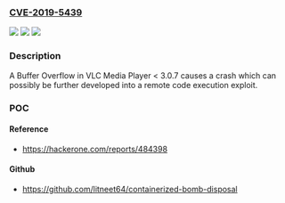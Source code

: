 ### [CVE-2019-5439](https://cve.mitre.org/cgi-bin/cvename.cgi?name=CVE-2019-5439)
![](https://img.shields.io/static/v1?label=Product&message=VLC%20Media%20Player&color=blue)
![](https://img.shields.io/static/v1?label=Version&message=n%2Fa&color=blue)
![](https://img.shields.io/static/v1?label=Vulnerability&message=Classic%20Buffer%20Overflow%20(CWE-120)&color=brighgreen)

### Description

A Buffer Overflow in VLC Media Player < 3.0.7 causes a crash which can possibly be further developed into a remote code execution exploit.

### POC

#### Reference
- https://hackerone.com/reports/484398

#### Github
- https://github.com/litneet64/containerized-bomb-disposal

